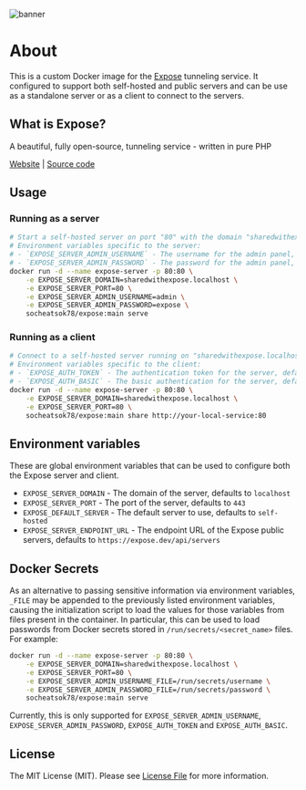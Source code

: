 ![banner](https://camo.githubusercontent.com/10737acd1043ef8ccd809d5e95dfd3ea0f5bef590ee1f949f052a234d13550ae/68747470733a2f2f6578706f73652e6465762f696d616765732f6578706f73652f6f675f636172642e706e67)

# About

This is a custom Docker image for the [Expose](https://expose.dev) tunneling service. It configured to support both self-hosted and public servers and can be use as a standalone server or as a client to connect to the servers.

## What is Expose?

A beautiful, fully open-source, tunneling service - written in pure PHP

[Website](https://expose.dev/) | [Source code](https://github.com/beyondcode/expose)

## Usage

### Running as a server

```bash
# Start a self-hosted server on port "80" with the domain "sharedwithexpose.localhost"
# Environment variables specific to the server:
# - `EXPOSE_SERVER_ADMIN_USERNAME` - The username for the admin panel, defaults to `admin`
# - `EXPOSE_SERVER_ADMIN_PASSWORD` - The password for the admin panel, defaults to `expose`
docker run -d --name expose-server -p 80:80 \
    -e EXPOSE_SERVER_DOMAIN=sharedwithexpose.localhost \
    -e EXPOSE_SERVER_PORT=80 \
    -e EXPOSE_SERVER_ADMIN_USERNAME=admin \
    -e EXPOSE_SERVER_ADMIN_PASSWORD=expose \
    socheatsok78/expose:main serve
```

### Running as a client

```bash
# Connect to a self-hosted server running on "sharedwithexpose.localhost:80" and expose "http://your-local-service:80"
# Environment variables specific to the client:
# - `EXPOSE_AUTH_TOKEN` - The authentication token for the server, defaults to `""`
# - `EXPOSE_AUTH_BASIC` - The basic authentication for the server, defaults to `""`
docker run -d --name expose-server -p 80:80 \
    -e EXPOSE_SERVER_DOMAIN=sharedwithexpose.localhost \
    -e EXPOSE_SERVER_PORT=80 \
    socheatsok78/expose:main share http://your-local-service:80
```

## Environment variables

These are global environment variables that can be used to configure both the Expose server and client.

- `EXPOSE_SERVER_DOMAIN` - The domain of the server, defaults to `localhost`
- `EXPOSE_SERVER_PORT` - The port of the server, defaults to `443`
- `EXPOSE_DEFAULT_SERVER` - The default server to use, defaults to `self-hosted`
- `EXPOSE_SERVER_ENDPOINT_URL` - The endpoint URL of the Expose public servers, defaults to `https://expose.dev/api/servers`

## Docker Secrets

As an alternative to passing sensitive information via environment variables, `_FILE` may be appended to the previously listed environment variables, causing the initialization script to load the values for those variables from files present in the container. In particular, this can be used to load passwords from Docker secrets stored in `/run/secrets/<secret_name>` files. For example:

```bash
docker run -d --name expose-server -p 80:80 \
    -e EXPOSE_SERVER_DOMAIN=sharedwithexpose.localhost \
    -e EXPOSE_SERVER_PORT=80 \
    -e EXPOSE_SERVER_ADMIN_USERNAME_FILE=/run/secrets/username \
    -e EXPOSE_SERVER_ADMIN_PASSWORD_FILE=/run/secrets/password \
    socheatsok78/expose:main serve
```

Currently, this is only supported for `EXPOSE_SERVER_ADMIN_USERNAME`, `EXPOSE_SERVER_ADMIN_PASSWORD`, `EXPOSE_AUTH_TOKEN` and `EXPOSE_AUTH_BASIC`.

## License
The MIT License (MIT). Please see [License File](LICENSE) for more information.
